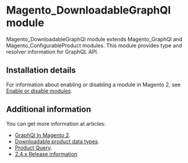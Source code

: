 # Magento_DownloadableGraphQl module

Magento_DownloadableGraphQl module extends Magento_GraphQl and Magento_ConfigurableProduct modules. This module provides type and resolver information for  GraphQL API.

## Installation details

For information about enabling or disabling a module in Magento 2, see [Enable or disable modules](https://devdocs.magento.com/guides/v2.3/install-gde/install/cli/install-cli-subcommands-enable.html).

## Additional information

You can get more information at articles:
- [GraphQl In Magento 2](https://devdocs.magento.com/guides/v2.4/graphql).
- [Downloadable product data types](https://devdocs.magento.com/guides/v2.4/graphql/interfaces/downloadable-product.html).
- [Product Query](https://devdocs.magento.com/guides/v2.4/graphql/queries/products.html).
- [2.4.x Release information](https://devdocs.magento.com/guides/v2.4/release-notes/bk-release-notes.html)
